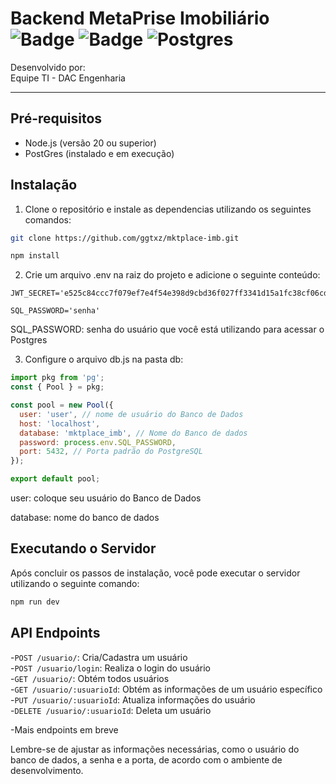 # Backend MetaPrise Imobiliário ![Badge](https://img.shields.io/badge/Node.js-43853D?style=for-the-badge&logo=node.js&logoColor=white) ![Badge](	https://img.shields.io/badge/JavaScript-F7DF1E?style=for-the-badge&logo=javascript&logoColor=black) ![Postgres](https://img.shields.io/badge/postgres-%23316192.svg?style=for-the-badge&logo=postgresql&logoColor=white)

Desenvolvido por:  
Equipe TI - DAC Engenharia  

---

## Pré-requisitos

- Node.js (versão 20 ou superior) 
- PostGres (instalado e em execução)

## Instalação

1. Clone o repositório e instale as dependencias utilizando os seguintes comandos:

```bash
git clone https://github.com/ggtxz/mktplace-imb.git

npm install
```

2. Crie um arquivo .env na raiz do projeto e adicione o seguinte conteúdo:
```plaintext
JWT_SECRET='e525c84ccc7f079ef7e4f54e398d9cbd36f027ff3341d15a1fc38cf06cda428ab70002d437582277e31248fb950468e34cfa3a7010004c63f6f677241018c2f3'

SQL_PASSWORD='senha'
``` 
SQL_PASSWORD: senha do usuário que você está utilizando para acessar o Postgres  

3. Configure o arquivo db.js na pasta db:
```js
import pkg from 'pg';
const { Pool } = pkg;

const pool = new Pool({
  user: 'user', // nome de usuário do Banco de Dados
  host: 'localhost', 
  database: 'mktplace_imb', // Nome do Banco de dados
  password: process.env.SQL_PASSWORD,
  port: 5432, // Porta padrão do PostgreSQL
});

export default pool;
```
user: coloque seu usuário do Banco de Dados

database: nome do banco de dados

## Executando o Servidor
Após concluir os passos de instalação, você pode executar o servidor utilizando o seguinte comando:
```bash
npm run dev
```

## API Endpoints

-`POST /usuario/`: Cria/Cadastra um usuário  
-`POST /usuario/login`: Realiza o login do usuário  
-`GET /usuario/`: Obtém todos usuários  
-`GET /usuario/:usuarioId`: Obtém as informações de um usuário específico  
-`PUT /usuario/:usuarioId`: Atualiza informações do usuário  
-`DELETE /usuario/:usuarioId`: Deleta um usuário  

-Mais endpoints em breve

Lembre-se de ajustar as informações necessárias, como o usuário do banco de dados, a senha e a porta, de acordo com o ambiente de desenvolvimento.
